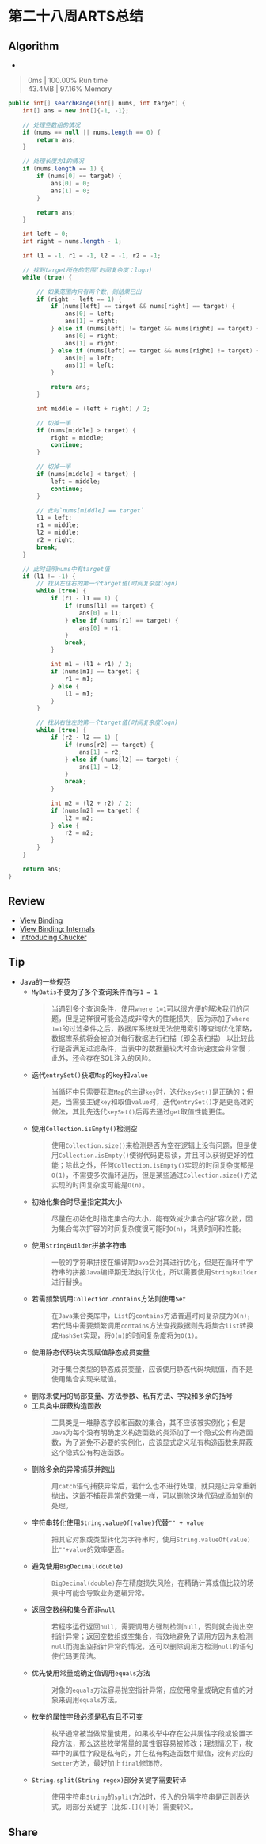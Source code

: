 # 第二十八周ARTS总结
## Algorithm
- []()
> 0ms | 100.00% Run time  
> 43.4MB | 97.16% Memory
```java
public int[] searchRange(int[] nums, int target) {
    int[] ans = new int[]{-1, -1};

    // 处理空数组的情况
    if (nums == null || nums.length == 0) {
        return ans;
    }

    // 处理长度为1的情况
    if (nums.length == 1) {
        if (nums[0] == target) {
            ans[0] = 0;
            ans[1] = 0;
        }

        return ans;
    }

    int left = 0;
    int right = nums.length - 1;

    int l1 = -1, r1 = -1, l2 = -1, r2 = -1;

    // 找到target所在的范围(时间复杂度：logn)
    while (true) {

        // 如果范围内只有两个数，则结果已出
        if (right - left == 1) {
            if (nums[left] == target && nums[right] == target) {
                ans[0] = left;
                ans[1] = right;
            } else if (nums[left] != target && nums[right] == target) {
                ans[0] = right;
                ans[1] = right;
            } else if (nums[left] == target && nums[right] != target) {
                ans[0] = left;
                ans[1] = left;
            }

            return ans;
        }

        int middle = (left + right) / 2;

        // 切掉一半
        if (nums[middle] > target) {
            right = middle;
            continue;
        }

        // 切掉一半
        if (nums[middle] < target) {
            left = middle;
            continue;
        }

        // 此时`nums[middle] == target`
        l1 = left;
        r1 = middle;
        l2 = middle;
        r2 = right;
        break;
    }

    // 此时证明nums中有target值
    if (l1 != -1) {
        // 找从左往右的第一个target值(时间复杂度logn)
        while (true) {
            if (r1 - l1 == 1) {
                if (nums[l1] == target) {
                    ans[0] = l1;
                } else if (nums[r1] == target) {
                    ans[0] = r1;
                }
                break;
            }

            int m1 = (l1 + r1) / 2;
            if (nums[m1] == target) {
                r1 = m1;
            } else {
                l1 = m1;
            }
        }

        // 找从右往左的第一个target值(时间复杂度logn)
        while (true) {
            if (r2 - l2 == 1) {
                if (nums[r2] == target) {
                    ans[1] = r2;
                } else if (nums[l2] == target) {
                    ans[1] = l2;
                }
                break;
            }

            int m2 = (l2 + r2) / 2;
            if (nums[m2] == target) {
                l2 = m2;
            } else {
                r2 = m2;
            }
        }
    }

    return ans;
}
```

## Review
- [View Binding](https://developer.android.com/topic/libraries/view-binding)
- [View Binding: Internals](https://blog.stylingandroid.com/view-binding-internals/)  
- [Introducing Chucker](https://proandroiddev.com/introducing-chucker-18f13a51b35d)

## Tip
+ Java的一些规范
    + `MyBatis`不要为了多个查询条件而写`1 = 1`
        > 当遇到多个查询条件，使用`where 1=1`可以很方便的解决我们的问题，但是这样很可能会造成非常大的性能损失，因为添加了`where 1=1`的过滤条件之后，数据库系统就无法使用索引等查询优化策略，数据库系统将会被迫对每行数据进行扫描（即全表扫描） 以比较此行是否满足过滤条件，当表中的数据量较大时查询速度会非常慢；此外，还会存在SQL注入的风险。
    + 迭代`entrySet()`获取`Map`的`key`和`value`
        > 当循环中只需要获取`Map`的主键`key`时，迭代`keySet()`是正确的；但是，当需要主键`key`和取值`value`时，迭代`entrySet()`才是更高效的做法，其比先迭代`keySet()`后再去通过`get`取值性能更佳。
    + 使用`Collection.isEmpty()`检测空
        > 使用`Collection.size()`来检测是否为空在逻辑上没有问题，但是使用`Collection.isEmpty()`使得代码更易读，并且可以获得更好的性能；除此之外，任何`Collection.isEmpty()`实现的时间复杂度都是`O(1)`，不需要多次循环遍历，但是某些通过`Collection.size()`方法实现的时间复杂度可能是`O(n)`。
    + 初始化集合时尽量指定其大小
        > 尽量在初始化时指定集合的大小，能有效减少集合的扩容次数，因为集合每次扩容的时间复杂度很可能时`O(n)`，耗费时间和性能。
    + 使用`StringBuilder`拼接字符串
        > 一般的字符串拼接在编译期`Java`会对其进行优化，但是在循环中字符串的拼接`Java`编译期无法执行优化，所以需要使用`StringBuilder`进行替换。
    + 若需频繁调用`Collection.contains`方法则使用`Set`
        > 在`Java`集合类库中，`List`的`contains`方法普遍时间复杂度为`O(n)`，若代码中需要频繁调用`contains`方法查找数据则先将集合`list`转换成`HashSet`实现，将`O(n)`的时间复杂度将为`O(1)`。
    + 使用静态代码块实现赋值静态成员变量
        > 对于集合类型的静态成员变量，应该使用静态代码块赋值，而不是使用集合实现来赋值。
    + 删除未使用的局部变量、方法参数、私有方法、字段和多余的括号
    + 工具类中屏蔽构造函数
        > 工具类是一堆静态字段和函数的集合，其不应该被实例化；但是`Java`为每个没有明确定义构造函数的类添加了一个隐式公有构造函数，为了避免不必要的实例化，应该显式定义私有构造函数来屏蔽这个隐式公有构造函数。
    + 删除多余的异常捕获并跑出
        > 用`catch`语句捕获异常后，若什么也不进行处理，就只是让异常重新抛出，这跟不捕获异常的效果一样，可以删除这块代码或添加别的处理。
    + 字符串转化使用`String.valueOf(value)`代替`"" + value`
        > 把其它对象或类型转化为字符串时，使用`String.valueOf(value)`比`""+value`的效率更高。
    + 避免使用`BigDecimal(double)`
        > `BigDecimal(double)`存在精度损失风险，在精确计算或值比较的场景中可能会导致业务逻辑异常。
    + 返回空数组和集合而非`null`
        > 若程序运行返回`null`，需要调用方强制检测`null`，否则就会抛出空指针异常；返回空数组或空集合，有效地避免了调用方因为未检测`null`而抛出空指针异常的情况，还可以删除调用方检测`null`的语句使代码更简洁。
    + 优先使用常量或确定值调用`equals`方法
        > 对象的`equals`方法容易抛空指针异常，应使用常量或确定有值的对象来调用`equals`方法。
    + 枚举的属性字段必须是私有且不可变
        > 枚举通常被当做常量使用，如果枚举中存在公共属性字段或设置字段方法，那么这些枚举常量的属性很容易被修改；理想情况下，枚举中的属性字段是私有的，并在私有构造函数中赋值，没有对应的`Setter`方法，最好加上`final`修饰符。
    + `String.split(String regex)`部分关键字需要转译
        > 使用字符串`String`的`split`方法时，传入的分隔字符串是正则表达式，则部分关键字（比如`.[]()|`等）需要转义。
## Share